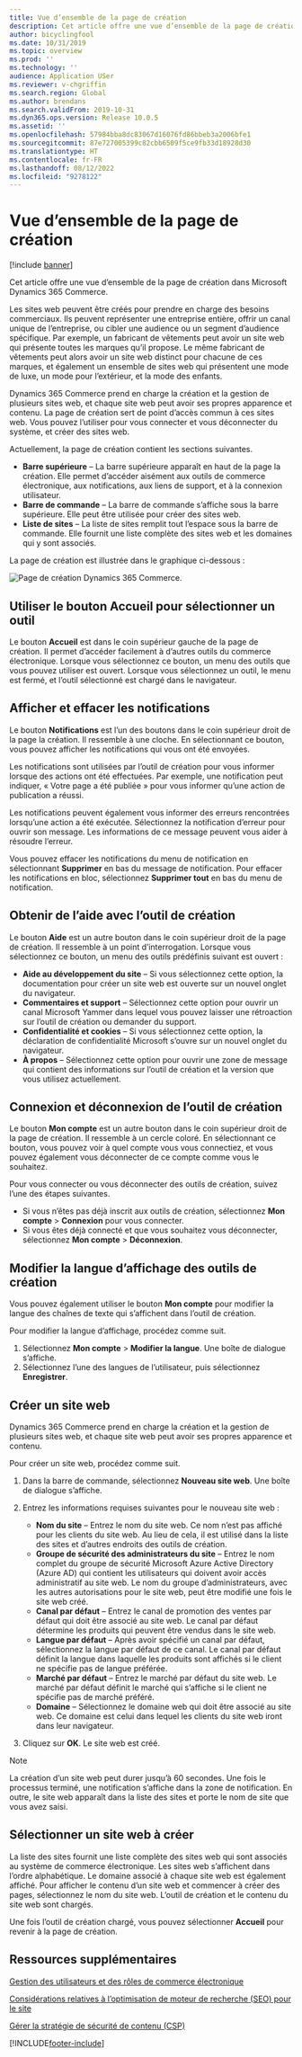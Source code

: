 ```yaml
---
title: Vue d’ensemble de la page de création
description: Cet article offre une vue d’ensemble de la page de création dans Microsoft Dynamics 365 Commerce.
author: bicyclingfool
ms.date: 10/31/2019
ms.topic: overview
ms.prod: ''
ms.technology: ''
audience: Application USer
ms.reviewer: v-chgriffin
ms.search.region: Global
ms.author: brendans
ms.search.validFrom: 2019-10-31
ms.dyn365.ops.version: Release 10.0.5
ms.assetid: ''
ms.openlocfilehash: 57984bba8dc83067d16076fd86bbeb3a2006bfe1
ms.sourcegitcommit: 87e727005399c82cbb6509f5ce9fb33d18928d30
ms.translationtype: HT
ms.contentlocale: fr-FR
ms.lasthandoff: 08/12/2022
ms.locfileid: "9278122"
---
```

# <a name="authoring-page-overview"></a>Vue d’ensemble de la page de création

  
 [!include [banner](includes/banner.md)]

Cet article offre une vue d’ensemble de la page de création dans Microsoft Dynamics 365 Commerce.

Les sites web peuvent être créés pour prendre en charge des besoins commerciaux. Ils peuvent représenter une entreprise entière, offrir un canal unique de l’entreprise, ou cibler une audience ou un segment d’audience spécifique. Par exemple, un fabricant de vêtements peut avoir un site web qui présente toutes les marques qu’il propose. Le même fabricant de vêtements peut alors avoir un site web distinct pour chacune de ces marques, et également un ensemble de sites web qui présentent une mode de luxe, un mode pour l’extérieur, et la mode des enfants.

Dynamics 365 Commerce prend en charge la création et la gestion de plusieurs sites web, et chaque site web peut avoir ses propres apparence et contenu. La page de création sert de point d’accès commun à ces sites web. Vous pouvez l’utiliser pour vous connecter et vous déconnecter du système, et créer des sites web.

Actuellement, la page de création contient les sections suivantes.

- **Barre supérieure** – La barre supérieure apparaît en haut de la page la création. Elle permet d’accéder aisément aux outils de commerce électronique, aux notifications, aux liens de support, et à la connexion utilisateur.
- **Barre de commande** – La barre de commande s’affiche sous la barre supérieure. Elle peut être utilisée pour créer des sites web.
- **Liste de sites** – La liste de sites remplit tout l’espace sous la barre de commande. Elle fournit une liste complète des sites web et les domaines qui y sont associés.

La page de création est illustrée dans le graphique ci-dessous :

![Page de création Dynamics 365 Commerce.](../commerce/media/authoring_tools_01.png)

## <a name="use-the-home-button-to-select-a-tool"></a>Utiliser le bouton Accueil pour sélectionner un outil

Le bouton **Accueil** est dans le coin supérieur gauche de la page de création. Il permet d’accéder facilement à d’autres outils du commerce électronique. Lorsque vous sélectionnez ce bouton, un menu des outils que vous pouvez utiliser est ouvert. Lorsque vous sélectionnez un outil, le menu est fermé, et l’outil sélectionné est chargé dans le navigateur.

## <a name="view-and-clear-notifications"></a>Afficher et effacer les notifications

Le bouton **Notifications** est l’un des boutons dans le coin supérieur droit de la page la création. Il ressemble à une cloche. En sélectionnant ce bouton, vous pouvez afficher les notifications qui vous ont été envoyées.

Les notifications sont utilisées par l’outil de création pour vous informer lorsque des actions ont été effectuées. Par exemple, une notification peut indiquer, « Votre page a été publiée » pour vous informer qu’une action de publication a réussi.

Les notifications peuvent également vous informer des erreurs rencontrées lorsqu’une action a été exécutée. Sélectionnez la notification d’erreur pour ouvrir son message. Les informations de ce message peuvent vous aider à résoudre l’erreur.

Vous pouvez effacer les notifications du menu de notification en sélectionnant **Supprimer** en bas du message de notification. Pour effacer les notifications en bloc, sélectionnez **Supprimer tout** en bas du menu de notification.

## <a name="get-help-with-the-authoring-tool"></a>Obtenir de l’aide avec l’outil de création

Le bouton **Aide** est un autre bouton dans le coin supérieur droit de la page de création. Il ressemble à un point d’interrogation. Lorsque vous sélectionnez ce bouton, un menu des outils prédéfinis suivant est ouvert :

- **Aide au développement du site** – Si vous sélectionnez cette option, la documentation pour créer un site web est ouverte sur un nouvel onglet du navigateur.
- **Commentaires et support** – Sélectionnez cette option pour ouvrir un canal Microsoft Yammer dans lequel vous pouvez laisser une rétroaction sur l’outil de création ou demander du support.
- **Confidentialité et cookies** – Si vous sélectionnez cette option, la déclaration de confidentialité Microsoft s’ouvre sur un nouvel onglet du navigateur.
- **À propos** – Sélectionnez cette option pour ouvrir une zone de message qui contient des informations sur l’outil de création et la version que vous utilisez actuellement.

## <a name="sign-in-to-and-out-of-the-authoring-tool"></a>Connexion et déconnexion de l’outil de création

Le bouton **Mon compte** est un autre bouton dans le coin supérieur droit de la page de création. Il ressemble à un cercle coloré. En sélectionnant ce bouton, vous pouvez voir à quel compte vous vous connectiez, et vous pouvez également vous déconnecter de ce compte comme vous le souhaitez.

Pour vous connecter ou vous déconnecter des outils de création, suivez l’une des étapes suivantes.

- Si vous n’êtes pas déjà inscrit aux outils de création, sélectionnez **Mon compte** \> **Connexion** pour vous connecter.
- Si vous êtes déjà connecté et que vous souhaitez vous déconnecter, sélectionnez **Mon compte** \> **Déconnexion**.

## <a name="change-the-display-language-of-the-authoring-tool"></a>Modifier la langue d’affichage des outils de création

Vous pouvez également utiliser le bouton **Mon compte** pour modifier la langue des chaînes de texte qui s’affichent dans l’outil de création.

Pour modifier la langue d’affichage, procédez comme suit.

1. Sélectionnez **Mon compte** \> **Modifier la langue**. Une boîte de dialogue s’affiche.
1. Sélectionnez l’une des langues de l’utilisateur, puis sélectionnez **Enregistrer**.

## <a name="create-a-new-website"></a>Créer un site web

Dynamics 365 Commerce prend en charge la création et la gestion de plusieurs sites web, et chaque site web peut avoir ses propres apparence et contenu.

Pour créer un site web, procédez comme suit.

1. Dans la barre de commande, sélectionnez **Nouveau site web**. Une boîte de dialogue s’affiche.
2. Entrez les informations requises suivantes pour le nouveau site web :

    - **Nom du site** – Entrez le nom du site web. Ce nom n’est pas affiché pour les clients du site web. Au lieu de cela, il est utilisé dans la liste des sites et d’autres endroits des outils de création.
    - **Groupe de sécurité des administrateurs du site** – Entrez le nom complet du groupe de sécurité Microsoft Azure Active Directory (Azure AD) qui contient les utilisateurs qui doivent avoir accès administratif au site web. Le nom du groupe d’administrateurs, avec les autres autorisations pour le site web, peut être modifié une fois le site web créé.
    - **Canal par défaut** – Entrez le canal de promotion des ventes par défaut qui doit être associé au site web. Le canal par défaut détermine les produits qui peuvent être vendus dans le site web.
    - **Langue par défaut** – Après avoir spécifié un canal par défaut, sélectionnez la langue par défaut de ce canal. Le canal par défaut définit la langue dans laquelle les produits sont affichés si le client ne spécifie pas de langue préférée.
    - **Marché par défaut** – Entrez le marché par défaut du site web. Le marché par défaut définit le marché qui s’affiche si le client ne spécifie pas de marché préféré.
    - **Domaine** – Sélectionnez le domaine web qui doit être associé au site web. Ce domaine est celui dans lequel les clients du site web iront dans leur navigateur.

1. Cliquez sur **OK**. Le site web est créé.

> [!NOTE]
> La création d’un site web peut durer jusqu’à 60 secondes. Une fois le processus terminé, une notification s’affiche dans la zone de notification. En outre, le site web apparaît dans la liste des sites et porte le nom de site que vous avez saisi.

## <a name="select-a-website-to-author"></a>Sélectionner un site web à créer

La liste des sites fournit une liste complète des sites web qui sont associés au système de commerce électronique. Les sites web s’affichent dans l’ordre alphabétique. Le domaine associé à chaque site web est également affiché. Pour afficher le contenu d’un site web et commencer à créer des pages, sélectionnez le nom du site web. L’outil de création et le contenu du site web sont chargés.

Une fois l’outil de création chargé, vous pouvez sélectionner **Accueil** pour revenir à la page de création.

## <a name="additional-resources"></a>Ressources supplémentaires

[Gestion des utilisateurs et des rôles de commerce électronique](manage-ecommerce-users-roles.md)

[Considérations relatives à l’optimisation de moteur de recherche (SEO) pour le site](search-engine-optimization-considerations.md)

[Gérer la stratégie de sécurité de contenu (CSP)](manage-csp.md)


[!INCLUDE[footer-include](../includes/footer-banner.md)]
